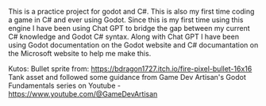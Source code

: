 This is a practice project for godot and C#. 
This is also my first time coding a game in C# and ever using Godot. 
Since this is my first time using this engine I have been using Chat GPT to bridge the gap between my current C# knowledge and Godot C# syntax.
Along with Chat GPT I have been using Godot documentation on the Godot website and C# documantation on the Microsoft website to help me make this.

Kutos:
Bullet sprite from: https://bdragon1727.itch.io/fire-pixel-bullet-16x16
Tank asset and followed some guidance from Game Dev Artisan's Godot Fundamentals series on Youtube - https://www.youtube.com/@GameDevArtisan 
